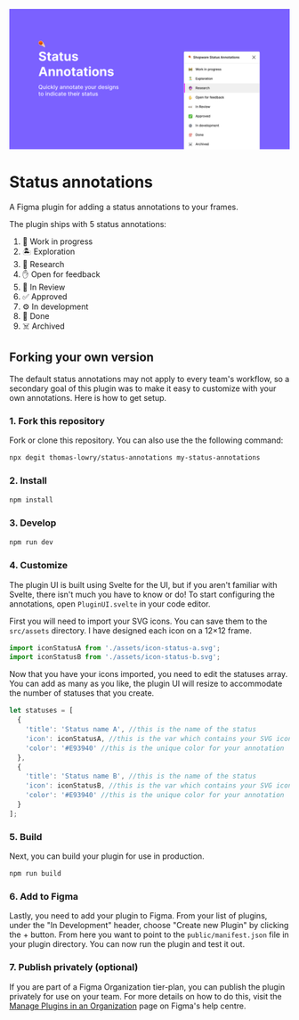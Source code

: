 ![Status Annotations Promo Image](/promo/cover.png?raw=true "Status Annotations promo")

# Status annotations
A Figma plugin for adding a status annotations to your frames.

The plugin ships with 5 status annotations:
1. 🚧 Work in progress
2. 🏝 Exploration
3. 🔮 Research
4. ✋ Open for feedback
5. 👀 In Review
6. ✅ Approved
7. ⚙️ In development
8. 💯 Done
9. ☠️ Archived

## Forking your own version
The default status annotations may not apply to every team's workflow, so a secondary goal of this plugin was to make it easy to customize with your own annotations. Here is how to get setup.

### 1. Fork this repository 
Fork or clone this repository. You can also use the the following command:
```bash
npx degit thomas-lowry/status-annotations my-status-annotations
```

### 2. Install
```bash
npm install
```

### 3. Develop
```bash
npm run dev
```

### 4. Customize
The plugin UI is built using Svelte for the UI, but if you aren't familiar with Svelte, there isn't much you have to know or do! To start configuring the annotations, open `PluginUI.svelte` in your code editor.

First you will need to import your SVG icons. You can save them to the `src/assets` directory. I have designed each icon on a 12×12 frame.
```Javascript
import iconStatusA from './assets/icon-status-a.svg';
import iconStatusB from './assets/icon-status-b.svg';
```

Now that you have your icons imported, you need to edit the statuses array. You can add as many as you like, the plugin UI will resize to accommodate the number of statuses that you create. 
```Javascript
let statuses = [
  {
    'title': 'Status name A', //this is the name of the status
    'icon': iconStatusA, //this is the var which contains your SVG icon above
    'color': '#E93940' //this is the unique color for your annotation
  },
  {
    'title': 'Status name B', //this is the name of the status
    'icon': iconStatusB, //this is the var which contains your SVG icon above
    'color': '#E93940' //this is the unique color for your annotation
  }
];
```

### 5. Build
Next, you can build your plugin for use in production.
```bash
npm run build
```

### 6. Add to Figma
Lastly, you need to add your plugin to Figma. From your list of plugins, under the "In Development" header, choose "Create new Plugin" by clicking the + button. From here you want to point to the `public/manifest.json` file in your plugin directory. You can now run the plugin and test it out.

### 7. Publish privately (optional)
If you are part of a Figma Organization tier-plan, you can publish the plugin privately for use on your team. For more details on how to do this, visit the [Manage Plugins in an Organization](https://help.figma.com/hc/en-us/articles/360039958894-Manage-Plugins-in-an-Organization) page on Figma's help centre.
